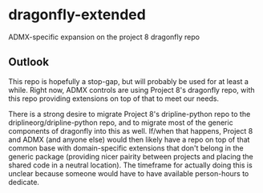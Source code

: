 # dragonfly-extended
ADMX-specific expansion on the project 8 dragonfly repo

## Outlook
This repo is hopefully a stop-gap, but will probably be used for at least a while.
Right now, ADMX controls are using Project 8's dragonfly repo, with this repo providing extensions on top of that to meet our needs.

There is a strong desire to migrate Project 8's dripline-python repo to the driplineorg/dripline-python repo, and to migrate most of the generic components of dragonfly into this as well.
If/when that happens, Project 8 and ADMX (and anyone else) would then likely have a repo on top of that common base with domain-specific extensions that don't belong in the generic package (providing nicer pairity between projects and placing the shared code in a neutral location).
The timeframe for actually doing this is unclear because someone would have to have available person-hours to dedicate.
